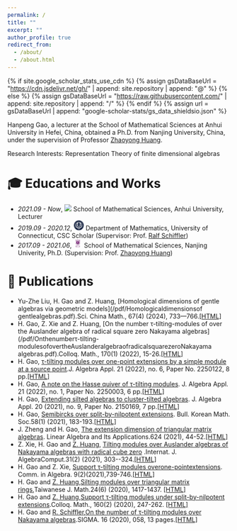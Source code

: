 ```yaml
---
permalink: /
title: ""
excerpt: ""
author_profile: true
redirect_from: 
  - /about/
  - /about.html
---
```


{% if site.google_scholar_stats_use_cdn %}
{% assign gsDataBaseUrl = "https://cdn.jsdelivr.net/gh/" | append: site.repository | append: "@" %}
{% else %}
{% assign gsDataBaseUrl = "https://raw.githubusercontent.com/" | append: site.repository | append: "/" %}
{% endif %}
{% assign url = gsDataBaseUrl | append: "google-scholar-stats/gs_data_shieldsio.json" %}

<span class='anchor' id='about-me'></span>

Hanpeng Gao, a lecturer at the School of Mathematical Sciences at Anhui University in Hefei, China, obtained a Ph.D. from Nanjing University, China, under the supervision of Professor [Zhaoyong Huang](http://maths.nju.edu.cn/~huangzy/).

Research Interests: Representation Theory of finite dimensional algebras

# 🎓 Educations and Works
- *2021.09 - Now*, <a href="https://www.ahu.edu.cn/"><img class="svg" src="/images/ahu_logo.png" width="23pt"></a> School of Mathematical Sciences, Anhui University, Lecturer
- *2019.09 - 2020.12*, <a href="https://www.uconn.edu/"><img class="svg" src="/images/uconn.png" width="23pt"></a> Department of Mathematics, University of Connecticut, CSC Scholar (Supervisor: Prof. [Ralf Schiffler](https://schiffler.math.uconn.edu/#))
- *2017.09 - 2021.06*, <a href="https://www.nju.edu.cn/"><img class="svg" src="/images/nju.png" width="20pt"></a> School of Mathematical Sciences, Nanjing Univerity, Ph.D. (Supervision: Prof. [Zhaoyong Huang](http://maths.nju.edu.cn/~huangzy/))
 

# 📝 Publications
- Yu-Zhe Liu, H. Gao and Z. Huang, [Homological dimensions of gentle algebras via geometric models](/pdf/Homologicaldimensionsof gentlealgebras.pdf).Sci. China Math., 67(4) (2024), 733—766.[[HTML]](https://doi.org/10.1007/s11425-022-2120-8)
- H. Gao, Z. Xie and Z. Huang, [On the number τ-tilting-modules of over the Auslander algebra of radical square zero Nakayama algebras](/pdf/Onthenumberτ-tilting-modulesofovertheAuslanderalgebraofradicalsquarezeroNakayama algebras.pdf).Colloq. Math., 170(1) (2022), 15-26.[[HTML]](https://doi.org/10.4064/cm8474-7-2021)
- H. Gao, [τ-tilting modules over one-point extensions by a simple module at a source point](/pdf/tau-tilting-modules-over-one-point-extension-by-a-simple-module-at-a-soure-point.pdf).J. Algebra Appl. 21 (2022), no. 6, Paper No. 2250122, 8 pp.[[HTML]](https://doi.org/10.1142/S0219498822501225)
- H. Gao, [A note on the Hasse quiver of τ-tilting modules](/pdf/AnoteontheHasse.pdf). J. Algebra Appl. 21 (2022), no. 1, Paper No. 2250003, 6 pp.[[HTML]](https://doi.org/10.1142/S0219498822500037)
- H. Gao, [Extending silted algebras to cluster-tilted algebras](/pdf/Extendingsiltedalgebras.pdf). J. Algebra Appl. 20 (2021), no. 9, Paper No. 2150169, 7 pp.[[HTML]](https://doi.org/10.1142/S0219498821501693)
- H. Gao, [Semibircks over split-by-nilpotent extensions](/pdf/2021-7.pdf). Bull. Korean Math. Soc.58(1) (2021), 183-193.[[HTML]](https://doi.org/10.4134/BKMS.b200189)
- J. Zheng and  H. Gao,  [The extension dimension of triangular matrix algebras](/pdf/2021-4.pdf). Linear Algebra and Its Applications.624 (2021), 44-52.[[HTML]](https://doi.org/10.1016/j.laa.2021.04.002)
- Z. Xie, H. Gao and [Z. Huang](http://maths.nju.edu.cn/~huangzy/), [Tilting modules over Auslander algebras of Nakayama algebras with radical cube zero](/pdf/2021-5.pdf) .Internat. J. AlgebraComput.31(2) (2021), 303--324.[[HTML]](https://doi.org/10.1142/S0218196721500168)
- H. Gao and Z. Xie, [Support τ-tilting modules overone-pointextensions](/pdf/2021-3.pdf). Comm. in  Algebra. 9(2)(2021),739-746.[[HTML]](https://doi.org/10.1080/00927872.2020.1817470)
- H. Gao and [Z. Huang](http://maths.nju.edu.cn/~huangzy/),[Silting modules over triangular matrix rings](/pdf/2020-2.pdf),Taiwanese J. Math.24(6) (2020), 1417-1437.
[[HTML]](https://doi.org/10.11650/tjm/200204)
- H. Gao and [Z. Huang](http://maths.nju.edu.cn/~huangzy/),[Support τ-tilting modules under split-by-nilpotent extensions](/pdf/2020-1.pdf).Colloq. Math., 160(2) (2020), 247-262.
[[HTML]](https://doi.org/10.4064/cm7774-3-2019)
- H. Gao and [R. Schiffler](https://schiffler.math.uconn.edu/#),[On the number of τ-tilting modules over Nakayama algebras](/pdf/2020-0.pdf).SIGMA. 16 (2020), 058, 13 pages.[[HTML]](  https://doi.org/10.3842/SIGMA.2020.058)




 
